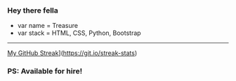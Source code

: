 ### Hey there fella

- var name = Treasure
- var stack = HTML, CSS, Python, Bootstrap

***

<!--
**CyberGeni/cybergeni** is a ✨ _special_ ✨ repository because its `README.md` (this file) appears on your GitHub profile.


- 🔭 I’m currently working on LaBurtina (Food/Spices e-commerce site)
- 🌱 I’m currently learning Javascript
- 👯 I’m looking to collaborate on projects involving web and things concerning it
- 🤔 I’m looking for help with Django
- 💬 Ask me about virtually anything e.g movies, tutorials, songs, anything I can help with

- 📫 Need me for anything?Text me.: [Twitter](https://twitter.com/cybergenie_),[WhatsApp](https://wa.me/2349098746099?text=Hi,20%Treasure.20%Found20%your20%link20%on20%your20%GitHub20%profile,20%care20%for20%a20%little20%chit-chat?)
*
- 😄 Pronouns: She/Her
***
- ⚡ Fun fact: I love coding movies. A lot. And I also rarely eat.
-->
[My GitHub Streak](https://github-readme-streak-stats.herokuapp.com/?user=CyberGeni)](https://git.io/streak-stats)

### PS: Available for hire!

